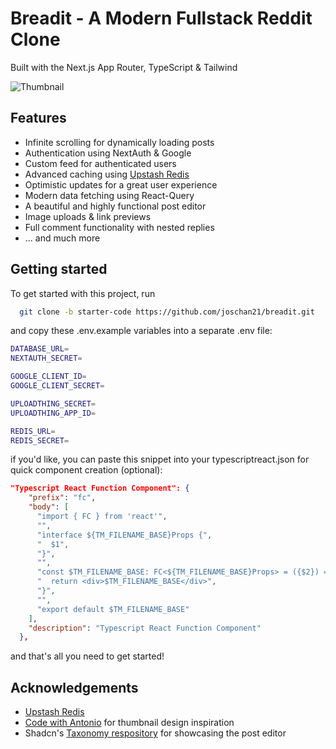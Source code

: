 
# Breadit - A Modern Fullstack Reddit Clone 

Built with the Next.js App Router, TypeScript & Tailwind


![Thumbnail](https://uploadthing.com/f/6227b383-132b-4de8-8e0d-7c63b1ed16cd_thumbnail-Recovered-alt.png)


## Features

 - Infinite scrolling for dynamically loading posts
 - Authentication using NextAuth & Google
 - Custom feed for authenticated users
 - Advanced caching using [Upstash Redis](https://upstash.com/?utm_source=Josh2)
 - Optimistic updates for a great user experience
 - Modern data fetching using React-Query
 - A beautiful and highly functional post editor
 - Image uploads & link previews
 - Full comment functionality with nested replies
 - ... and much more


## Getting started

To get started with this project, run

```bash
  git clone -b starter-code https://github.com/joschan21/breadit.git
```

and copy these .env.example variables into a separate .env file:

```bash
DATABASE_URL=
NEXTAUTH_SECRET=

GOOGLE_CLIENT_ID=
GOOGLE_CLIENT_SECRET=

UPLOADTHING_SECRET=
UPLOADTHING_APP_ID=

REDIS_URL=
REDIS_SECRET=
```

if you'd like, you can paste this snippet into your typescriptreact.json for quick component creation (optional):

```json
"Typescript React Function Component": {
    "prefix": "fc",
    "body": [
      "import { FC } from 'react'",
      "",
      "interface ${TM_FILENAME_BASE}Props {",
      "  $1",
      "}",
      "",
      "const $TM_FILENAME_BASE: FC<${TM_FILENAME_BASE}Props> = ({$2}) => {",
      "  return <div>$TM_FILENAME_BASE</div>",
      "}",
      "",
      "export default $TM_FILENAME_BASE"
    ],
    "description": "Typescript React Function Component"
  },
  ```

and that's all you need to get started!


## Acknowledgements

- [Upstash Redis](https://upstash.com/?utm_source=Josh2)
- [Code with Antonio](https://www.youtube.com/@codewithantonio) for thumbnail design inspiration
- Shadcn's [Taxonomy respository](https://github.com/shadcn/taxonomy) for showcasing the post editor
